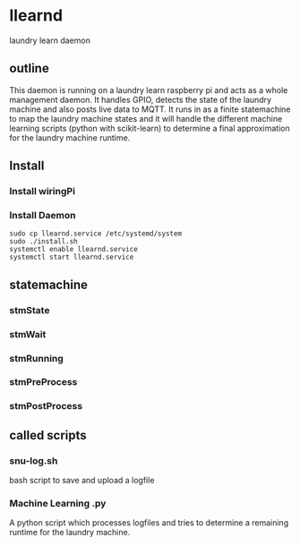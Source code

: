 # llearnd
laundry learn daemon

## outline
This daemon is running on a laundry learn raspberry pi and acts as a whole
management daemon. It handles GPIO, detects the state of the laundry machine
and also posts live data to MQTT. It runs in as a finite statemachine to
map the laundry machine states and it will handle the different machine learning
scripts (python with scikit-learn) to determine a final approximation for the
laundry machine runtime.

## Install
### Install wiringPi
### Install Daemon

```
sudo cp llearnd.service /etc/systemd/system
sudo ./install.sh
systemctl enable llearnd.service
systemctl start llearnd.service
```

## statemachine
### stmState
### stmWait
### stmRunning
### stmPreProcess
### stmPostProcess

## called scripts
### snu-log.sh
bash script to save and upload a logfile
### Machine Learning .py
A python script which processes logfiles and tries to determine a remaining
runtime for the laundry machine.
